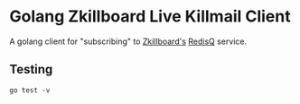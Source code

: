 # Golang Zkillboard Live Killmail Client

A golang client for "subscribing" to [Zkillboard's](zkillboard.com) [RedisQ](https://github.com/zKillboard/RedisQ) service.

## Testing

    go test -v 
